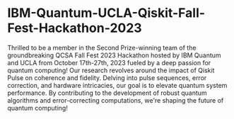 # IBM-Quantum-UCLA-Qiskit-Fall-Fest-Hackathon-2023

Thrilled to be a member in the Second Prize-winning team of the groundbreaking QCSA Fall Fest 2023 Hackathon hosted by IBM Quantum and UCLA from October 17th-27th, 2023 fueled by a deep passion for quantum computing! Our research revolves around the impact of Qiskit Pulse on coherence and fidelity. Delving into pulse sequences, error correction, and hardware intricacies, our goal is to elevate quantum system performance. By contributing to the development of robust quantum algorithms and error-correcting computations, we're shaping the future of quantum computing!
